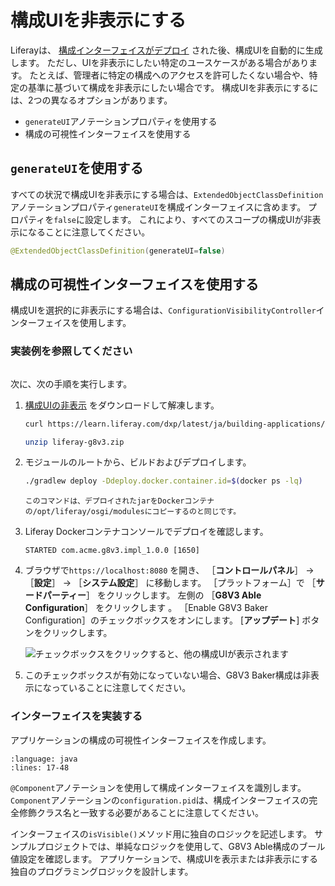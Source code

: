 # 構成UIを非表示にする

Liferayは、 [構成インターフェイスがデプロイ](./setting-and-accessing-configurations.html#creating-the-configuration-interface) された後、構成UIを自動的に生成します。 ただし、UIを非表示にしたい特定のユースケースがある場合があります。 たとえば、管理者に特定の構成へのアクセスを許可したくない場合や、特定の基準に基づいて構成を非表示にしたい場合です。 構成UIを非表示にするには、2つの異なるオプションがあります。

* `generateUI`アノテーションプロパティを使用する
* 構成の可視性インターフェイスを使用する

<a name="using-generateui" />

## `generateUI`を使用する

すべての状況で構成UIを非表示にする場合は、`ExtendedObjectClassDefinition`アノテーションプロパティ`generateUI`を構成インターフェイスに含めます。 プロパティを`false`に設定します。 これにより、すべてのスコープの構成UIが非表示になることに注意してください。

```java
@ExtendedObjectClassDefinition(generateUI=false)
```

<a name="using-the-configuration-visibility-interface" />

## 構成の可視性インターフェイスを使用する

構成UIを選択的に非表示にする場合は、`ConfigurationVisibilityController`インターフェイスを使用します。

<a name="see-an-example-implementation" />

### 実装例を参照してください

```{include} /_snippets/run-liferay-portal.md
```

次に、次の手順を実行します。

1. [構成UIの非表示](./liferay-g8v3.zip) をダウンロードして解凍します。

    ```bash
    curl https://learn.liferay.com/dxp/latest/ja/building-applications/core-frameworks/configuration-framework/liferay-g8v3.zip -O
    ```

    ```bash
    unzip liferay-g8v3.zip
    ```

1. モジュールのルートから、ビルドおよびデプロイします。

    ```bash
    ./gradlew deploy -Ddeploy.docker.container.id=$(docker ps -lq)
    ```

    ```{note}
    このコマンドは、デプロイされたjarをDockerコンテナの/opt/liferay/osgi/modulesにコピーするのと同じです。
    ```

1. Liferay Dockerコンテナコンソールでデプロイを確認します。

    ```
    STARTED com.acme.g8v3.impl_1.0.0 [1650]
    ```

1. ブラウザで`https://localhost:8080` を開き、 ［**コントロールパネル**］ &rarr; ［**設定**］ &rarr; ［**システム設定**］ に移動します。 ［プラットフォーム］で ［**サードパーティー**］ をクリックします。 左側の ［**G8V3 Able Configuration**］ をクリックします 。 ［Enable G8V3 Baker Configuration］のチェックボックスをオンにします。 [**アップデート**] ボタンをクリックします。

    ![チェックボックスをクリックすると、他の構成UIが表示されます](./hiding-the-configuration-ui/images/01.png)

1. このチェックボックスが有効になっていない場合、G8V3 Baker構成は非表示になっていることに注意してください。

<a name="implement-the-interface" />

### インターフェイスを実装する

アプリケーションの構成の可視性インターフェイスを作成します。

```{literalinclude} ./hiding-the-configuration-ui/resources/liferay-g8v3.zip/g8v3-impl/src/main/java/com/acme/g8v3/internal/configuration/admin/display/G8V3BakerConfigurationVisibilityController.java
:language: java
:lines: 17-48
```

`@Component`アノテーションを使用して構成インターフェイスを識別します。 `Component`アノテーションの`configuration.pid`は、構成インターフェイスの完全修飾クラス名と一致する必要があることに注意してください。

インターフェイスの`isVisible()`メソッド用に独自のロジックを記述します。 サンプルプロジェクトでは、単純なロジックを使用して、G8V3 Able構成のブール値設定を確認します。 アプリケーションで、構成UIを表示または非表示にする独自のプログラミングロジックを設計します。
